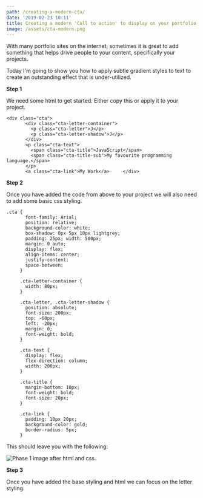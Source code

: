 ```yaml
---
path: /creating-a-modern-cta/
date: '2019-02-23 10:11'
title: Creating a modern 'Call to action' to display on your portfolio site
image: /assets/cta-modern.png
---
```

With many portfolio sites on the internet, sometimes it is great to add something that helps drive people to your content, specifically your projects.

Today I'm going to show you how to apply subtle gradient styles to text to create an outstanding effect that is under-utilized.

**Step 1**

We need some html to get started. Either copy this or apply it to your project.

```
<div class="cta">
       <div class="cta-letter-container">
         <p class="cta-letter">J</p>
         <p class="cta-letter-shadow">J</p>
       </div>
       <p class="cta-text">
         <span class="cta-title">JavaScript</span>
         <span class="cta-title-sub">My favourite programming language.</span>
       </p>
       <a class="cta-link">My Work</a>     </div>
```

**Step 2**

Once you have added the code from above to your project we will also need to add some basic css styling.

```
.cta { 
       font-family: Arial; 
       position: relative; 
       background-color: white; 
       box-shadow: 0px 5px 10px lightgrey; 
       padding: 25px; width: 500px; 
       margin: 0 auto; 
       display: flex; 
       align-items: center; 
       justify-content: 
       space-between;
     } 

     .cta-letter-container {
       width: 80px;
     } 

     .cta-letter, .cta-letter-shadow { 
       position: absolute; 
       font-size: 200px; 
       top: -60px; 
       left: -20px; 
       margin: 0; 
       font-weight: bold; 
     } 

     .cta-text { 
       display: flex; 
       flex-direction: column; 
       width: 200px;
     }

     .cta-title {
       margin-bottom: 10px; 
       font-weight: bold; 
       font-size: 20px; 
     } 

     .cta-link { 
       padding: 10px 20px; 
       background-color: gold; 
       border-radius: 5px; 
     }
```

This should leave you with the following: 

![Phase 1 image after html and css.](/assets/letter-phase-1.png "Phase 1 image")

**Step 3**

Once you have added the base styling and html we can focus on the letter styling.
